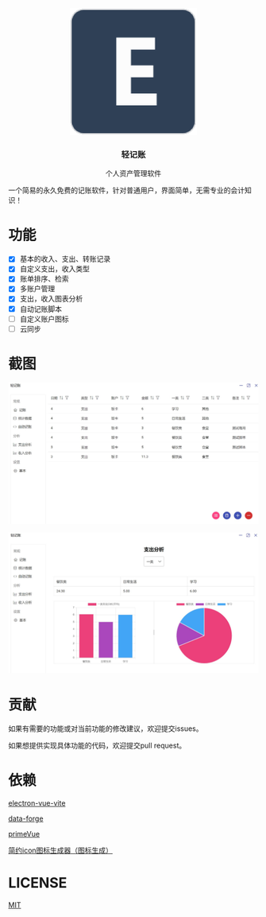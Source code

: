 <p align="center"><img src="./build/eBill.png"></img></p>
<h3 align="center">轻记账</h3>
<p align="center">个人资产管理软件</p>

一个简易的永久免费的记账软件，针对普通用户，界面简单，无需专业的会计知识！

# 功能

- [x] 基本的收入、支出、转账记录
- [x] 自定义支出，收入类型
- [x] 账单排序、检索
- [x] 多账户管理
- [x] 支出，收入图表分析
- [x] 自动记账脚本
- [ ] 自定义账户图标
- [ ] 云同步

# 截图

![](./screenShoots/1.jpg)

![](./screenShoots/2.jpg)

# 贡献

如果有需要的功能或对当前功能的修改建议，欢迎提交issues。

如果想提供实现具体功能的代码，欢迎提交pull request。

# 依赖

[electron-vue-vite](https://github.com/caoxiemeihao/electron-vite-vue)

[data-forge](http://www.data-forge-js.com/)

[primeVue](https://primefaces.org/primevue/#/)

[简约icon图标生成器（图标生成）](https://tools.kalvinbg.cn/convenience/icon)

# LICENSE

[MIT](./LICENSE)